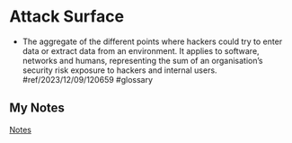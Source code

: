 # Attack Surface
- The aggregate of the different points where hackers could try to enter data or extract data from an environment. It applies to software, networks and humans, representing the sum of an organisation’s security risk exposure to hackers and internal users. #ref/2023/12/09/120659 #glossary
## My Notes
[Notes](mynotes/attack-surface-notes.md)

